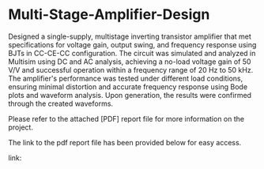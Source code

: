 # Multi-Stage-Amplifier-Design

Designed a single-supply, multistage inverting transistor amplifier that met specifications for voltage gain, output swing, and frequency response using BJTs in CC-CE-CC configuration. The circuit was simulated and analyzed in Multisim using DC and AC analysis, achieving a no-load voltage gain of 50 V/V and successful operation within a frequency range of 20 Hz to 50 kHz. The amplifier's performance was tested under different load conditions, ensuring minimal distortion and accurate frequency response using Bode plots and waveform analysis. Upon generation, the results were confirmed through the created waveforms.

Please refer to the attached [PDF] report file for more information on the project.

The link to the pdf report file has been provided below for easy access.

link:

